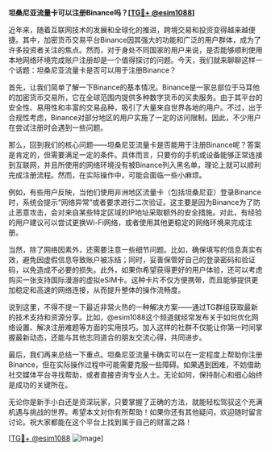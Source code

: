 **坦桑尼亚流量卡可以注册Binance吗？[[TG💪+ @esim1088](https://t.me/s/esim1088)]**

近年来，随着互联网技术的发展和全球化的推进，跨境交易和投资变得越来越便捷。其中，加密货币交易平台Binance因其强大的功能和广泛的用户群体，成为了许多投资者关注的焦点。然而，对于身处不同国家的用户来说，是否能够顺利使用本地网络环境完成账户注册却是一个值得探讨的问题。今天，我们就来聊聊这样一个话题：坦桑尼亚流量卡是否可以用于注册Binance？

首先，让我们简单了解一下Binance的基本情况。Binance是一家总部位于马耳他的加密货币交易所，它在全球范围内提供多种数字货币的买卖服务。由于其平台的安全性、易用性和丰富的交易品种，吸引了大量来自世界各地的用户。不过，出于合规性考虑，Binance对部分地区的用户实施了一定的访问限制。因此，不少用户在尝试注册时会遇到一些问题。

那么，回到我们的核心问题——坦桑尼亚流量卡是否能用于注册Binance呢？答案是肯定的，但需要满足一定的条件。具体而言，只要你的手机或设备能够正常连接到互联网，并且所使用的网络环境没有被Binance列入黑名单，理论上就可以顺利完成注册流程。然而，在实际操作中，可能会面临一些小麻烦。

例如，有些用户反映，当他们使用非洲地区流量卡（包括坦桑尼亚）登录Binance时，系统会提示“网络异常”或者要求进行二次验证。这主要是因为Binance为了防止恶意攻击，会对来自某些特定区域的IP地址采取额外的安全措施。对此，有经验的用户建议可以尝试更换Wi-Fi网络，或者使用其他更稳定的网络环境来完成注册。

当然，除了网络因素外，还需要注意一些细节问题。比如，确保填写的信息真实有效，避免因虚假信息导致账户被冻结；同时，妥善保管好自己的登录密码和验证码，以免造成不必要的损失。此外，如果你希望获得更好的用户体验，还可以考虑购买一张支持国际漫游的虚拟eSIM卡。这种卡片不仅方便携带，而且能够提供更加稳定和高速的网络连接，从而提升整体的操作流畅度。

说到这里，不得不提一下最近非常火热的一种解决方案——通过TG群组获取最新的技术支持和资源分享。比如，@esim1088这个频道就经常发布关于如何优化网络设置、解决注册难题等方面的实用技巧。加入这样的社群不仅能让你第一时间掌握最新动态，还能与其他志同道合的朋友交流心得，共同进步。

最后，我们再来总结一下重点。坦桑尼亚流量卡确实可以在一定程度上帮助你注册Binance，但在实际操作过程中可能需要克服一些障碍。如果遇到困难，不妨借助社交媒体平台寻找帮助，或者直接咨询专业人士。无论如何，保持耐心和细心始终是成功的关键所在。

无论你是新手小白还是资深玩家，只要掌握了正确的方法，就能轻松驾驭这个充满机遇与挑战的世界。希望本文对你有所帮助！如果你还有其他疑问，欢迎随时留言讨论。祝大家都能在这个平台上找到属于自己的财富之路！

[[TG💪+ @esim1088](https://t.me/s/esim1088) ![Image](https://i.postimg.cc/4NQfJmqS/Snipaste-2025-05-13-00-14-12.png)]